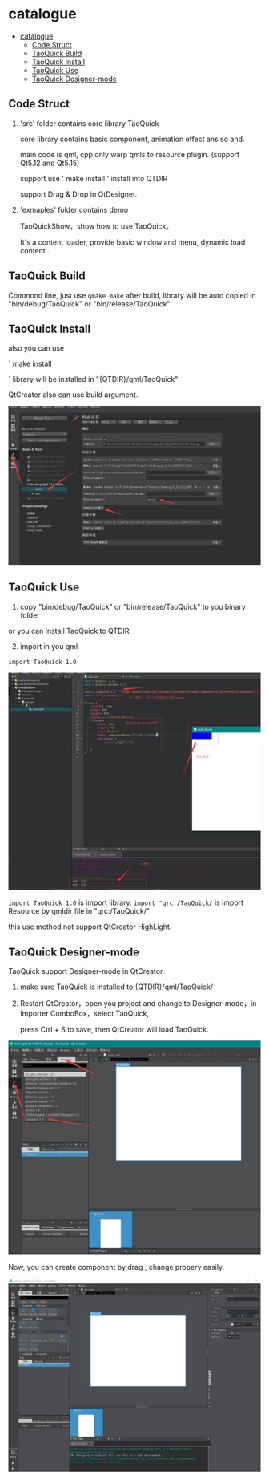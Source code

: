 # catalogue
- [catalogue](#catalogue)
  - [Code Struct](#code-struct)
  - [TaoQuick Build](#taoquick-build)
  - [TaoQuick Install](#taoquick-install)
  - [TaoQuick Use](#taoquick-use)
  - [TaoQuick Designer-mode](#taoquick-designer-mode)

## Code Struct


1. 'src' folder contains core library TaoQuick

   core library contains basic component, animation effect ans so and.

   main code is qml, cpp only warp qmls to resource plugin. (support Qt5.12 and Qt5.15)

   support use ' make install ' install  into QTDIR

   support Drag & Drop in QtDesigner.

2. 'exmaples' folder contains demo
   
   TaoQuickShow，show how to use TaoQuick。

    It's a content loader, provide  basic window and menu, dynamic load content .

## TaoQuick Build

Commond line, just use 
`
qmake
make
`
after build, library will be auto copied in  "bin/debug/TaoQuick" or "bin/release/TaoQuick"

## TaoQuick Install
also you can use 

`
make install

`
library will be installed in "{QTDIR}/qml/TaoQuick"

QtCreator also can use build argument.

![](https://github.com/jaredtao/TaoQuickPreview/blob/master/Preview/QtCreator-install.png)


## TaoQuick Use

1. copy "bin/debug/TaoQuick" or "bin/release/TaoQuick" to you binary folder

or you can install TaoQuick to QTDIR.

2. import in you qml
```
import TaoQuick 1.0

```

![](https://github.com/jaredtao/TaoQuickPreview/blob/master/Preview/TaoQuick-use.png)

`import TaoQuick 1.0` is import library.
`import "qrc:/TaoQuick/` is import Resource by qmldir file in "qrc:/TaoQuick/"

this use method not support QtCreator HighLight.

## TaoQuick Designer-mode

TaoQuick support  Designer-mode in QtCreator.

1. make sure TaoQuick is installed to {QTDIR}/qml/TaoQuick/
2. Restart QtCreator，open you project and change to Designer-mode，in Importer ComboBox，select TaoQuick, 
   
   press Ctrl + S to save, then QtCreator will load TaoQuick.

![](https://github.com/jaredtao/TaoQuickPreview/blob/master/Preview/Import.png)


Now, you can create component by drag , change propery easily.

![](https://github.com/jaredtao/TaoQuickPreview/blob/master/Preview/Drag.gif)
